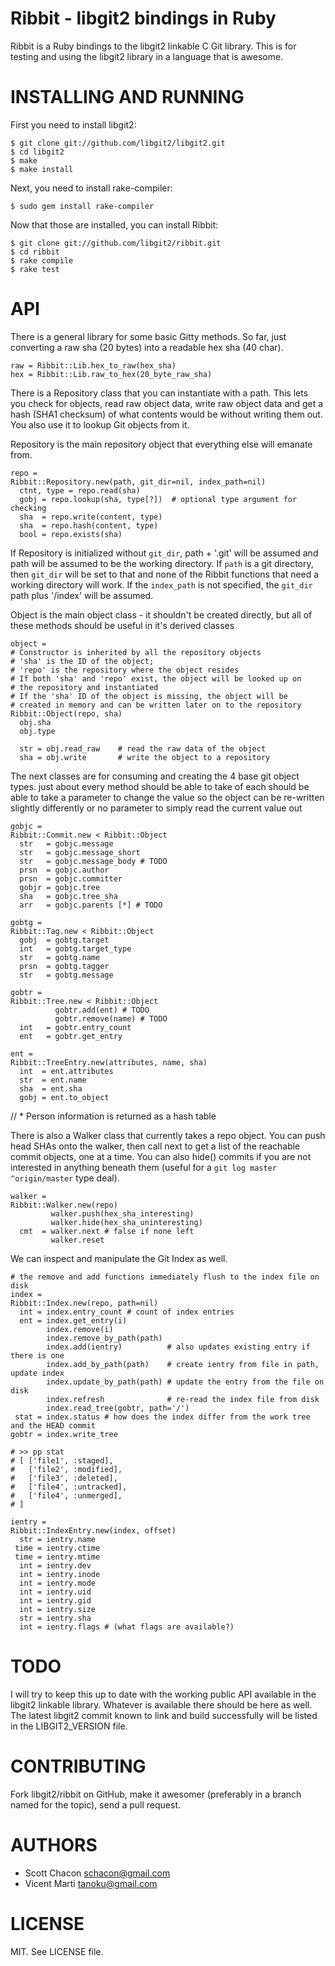 Ribbit - libgit2 bindings in Ruby
===================================

Ribbit is a Ruby bindings to the libgit2 linkable C Git library. This is
for testing and using the libgit2 library in a language that is awesome.

INSTALLING AND RUNNING
========================

First you need to install libgit2:

    $ git clone git://github.com/libgit2/libgit2.git
    $ cd libgit2
    $ make
    $ make install

Next, you need to install rake-compiler:

    $ sudo gem install rake-compiler

Now that those are installed, you can install Ribbit:

    $ git clone git://github.com/libgit2/ribbit.git
    $ cd ribbit
    $ rake compile
    $ rake test


API 
==============

There is a general library for some basic Gitty methods.  So far, just converting
a raw sha (20 bytes) into a readable hex sha (40 char).

    raw = Ribbit::Lib.hex_to_raw(hex_sha)
    hex = Ribbit::Lib.raw_to_hex(20_byte_raw_sha)

There is a Repository class that you can instantiate with a path.
This lets you check for objects, read raw object data, write raw object data and
get a hash (SHA1 checksum) of what contents would be without writing them out.
You also use it to lookup Git objects from it.

Repository is the main repository object that everything
else will emanate from.

    repo =
    Ribbit::Repository.new(path, git_dir=nil, index_path=nil)
      ctnt, type = repo.read(sha)
      gobj = repo.lookup(sha, type[?])  # optional type argument for checking
      sha  = repo.write(content, type)
      sha  = repo.hash(content, type)
      bool = repo.exists(sha)

If Repository is initialized without `git_dir`, path + '.git' will be assumed
and path will be assumed to be the working directory.  If `path` is a git 
directory, then `git_dir` will be set to that and none of the Ribbit functions
that need a working directory will work. If the `index_path` is not specified, 
the `git_dir` path plus '/index' will be assumed.

Object is the main object class - it shouldn't be created directly,
but all of these methods should be useful in it's derived classes

    object = 
    # Constructor is inherited by all the repository objects
    # 'sha' is the ID of the object; 
    # 'repo' is the repository where the object resides
    # If both 'sha' and 'repo' exist, the object will be looked up on
    # the repository and instantiated
    # If the 'sha' ID of the object is missing, the object will be
    # created in memory and can be written later on to the repository
    Ribbit::Object(repo, sha)
      obj.sha
      obj.type

      str = obj.read_raw	# read the raw data of the object
      sha = obj.write		# write the object to a repository

The next classes are for consuming and creating the 4 base
git object types.  just about every method should be able to take
of each should be able to take a parameter to change the value
so the object can be re-written slightly differently or no parameter
to simply read the current value out

    gobjc =
    Ribbit::Commit.new < Ribbit::Object
      str   = gobjc.message
      str   = gobjc.message_short
      str   = gobjc.message_body # TODO
      prsn  = gobjc.author
      prsn  = gobjc.committer
      gobjr = gobjc.tree
      sha   = gobjc.tree_sha
      arr   = gobjc.parents [*] # TODO

    gobtg =
    Ribbit::Tag.new < Ribbit::Object
      gobj  = gobtg.target
      int   = gobtg.target_type
      str   = gobtg.name
      prsn  = gobtg.tagger
      str   = gobtg.message

    gobtr =
    Ribbit::Tree.new < Ribbit::Object
              gobtr.add(ent) # TODO
              gobtr.remove(name) # TODO
      int   = gobtr.entry_count
      ent   = gobtr.get_entry

    ent =
    Ribbit::TreeEntry.new(attributes, name, sha)
      int  = ent.attributes
      str  = ent.name
      sha  = ent.sha
      gobj = ent.to_object

// * Person information is returned as a hash table

There is also a Walker class that currently takes a repo object. You can push 
head SHAs onto the walker, then call next to get a list of the reachable commit 
objects, one at a time. You can also hide() commits if you are not interested in
anything beneath them (useful for a `git log master ^origin/master` type deal).

    walker = 
    Ribbit::Walker.new(repo) 
             walker.push(hex_sha_interesting)
             walker.hide(hex_sha_uninteresting)
      cmt  = walker.next # false if none left
             walker.reset


We can inspect and manipulate the Git Index as well.

    # the remove and add functions immediately flush to the index file on disk
    index =
    Ribbit::Index.new(repo, path=nil)
      int = index.entry_count # count of index entries
      ent = index.get_entry(i)
            index.remove(i)
            index.remove_by_path(path)
            index.add(ientry)          # also updates existing entry if there is one
            index.add_by_path(path)    # create ientry from file in path, update index
            index.update_by_path(path) # update the entry from the file on disk
            index.refresh              # re-read the index file from disk
            index.read_tree(gobtr, path='/')
     stat = index.status # how does the index differ from the work tree and the HEAD commit
    gobtr = index.write_tree
    
    # >> pp stat
    # [ ['file1', :staged],
    #   ['file2', :modified],
    #   ['file3', :deleted],
    #   ['file4', :untracked],
    #   ['file4', :unmerged],
    # ]

    ientry = 
    Ribbit::IndexEntry.new(index, offset)
      str = ientry.name
     time = ientry.ctime
     time = ientry.mtime
      int = ientry.dev
      int = ientry.inode
      int = ientry.mode
      int = ientry.uid
      int = ientry.gid
      int = ientry.size
      str = ientry.sha
      int = ientry.flags # (what flags are available?)

TODO
==============

I will try to keep this up to date with the working public API available in
the libgit2 linkable library.  Whatever is available there should be here
as well.  The latest libgit2 commit known to link and build successfully will
be listed in the LIBGIT2_VERSION file.


CONTRIBUTING
==============

Fork libgit2/ribbit on GitHub, make it awesomer (preferably in a branch named
for the topic), send a pull request.


AUTHORS 
==============

* Scott Chacon <schacon@gmail.com>
* Vicent Marti <tanoku@gmail.com>


LICENSE
==============

MIT.  See LICENSE file.


